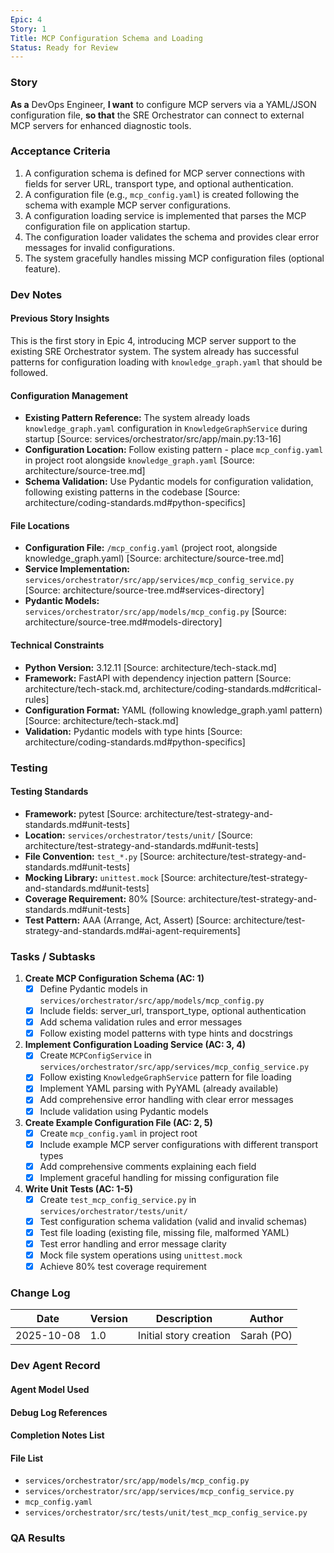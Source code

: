 ```yaml
---
Epic: 4
Story: 1
Title: MCP Configuration Schema and Loading
Status: Ready for Review
---
```


### Story

**As a** DevOps Engineer,
**I want** to configure MCP servers via a YAML/JSON configuration file,
**so that** the SRE Orchestrator can connect to external MCP servers for enhanced diagnostic tools.

### Acceptance Criteria

1.  A configuration schema is defined for MCP server connections with fields for server URL, transport type, and optional authentication.
2.  A configuration file (e.g., `mcp_config.yaml`) is created following the schema with example MCP server configurations.
3.  A configuration loading service is implemented that parses the MCP configuration file on application startup.
4.  The configuration loader validates the schema and provides clear error messages for invalid configurations.
5.  The system gracefully handles missing MCP configuration files (optional feature).

### Dev Notes

#### Previous Story Insights
This is the first story in Epic 4, introducing MCP server support to the existing SRE Orchestrator system. The system already has successful patterns for configuration loading with `knowledge_graph.yaml` that should be followed.

#### Configuration Management
- **Existing Pattern Reference:** The system already loads `knowledge_graph.yaml` configuration in `KnowledgeGraphService` during startup [Source: services/orchestrator/src/app/main.py:13-16]
- **Configuration Location:** Follow existing pattern - place `mcp_config.yaml` in project root alongside `knowledge_graph.yaml` [Source: architecture/source-tree.md]
- **Schema Validation:** Use Pydantic models for configuration validation, following existing patterns in the codebase [Source: architecture/coding-standards.md#python-specifics]

#### File Locations
- **Configuration File:** `/mcp_config.yaml` (project root, alongside knowledge_graph.yaml) [Source: architecture/source-tree.md]
- **Service Implementation:** `services/orchestrator/src/app/services/mcp_config_service.py` [Source: architecture/source-tree.md#services-directory]
- **Pydantic Models:** `services/orchestrator/src/app/models/mcp_config.py` [Source: architecture/source-tree.md#models-directory]

#### Technical Constraints
- **Python Version:** 3.12.11 [Source: architecture/tech-stack.md]
- **Framework:** FastAPI with dependency injection pattern [Source: architecture/tech-stack.md, architecture/coding-standards.md#critical-rules]
- **Configuration Format:** YAML (following knowledge_graph.yaml pattern) [Source: architecture/tech-stack.md]
- **Validation:** Pydantic models with type hints [Source: architecture/coding-standards.md#python-specifics]

### Testing

#### Testing Standards
- **Framework:** pytest [Source: architecture/test-strategy-and-standards.md#unit-tests]
- **Location:** `services/orchestrator/tests/unit/` [Source: architecture/test-strategy-and-standards.md#unit-tests]
- **File Convention:** `test_*.py` [Source: architecture/test-strategy-and-standards.md#unit-tests]
- **Mocking Library:** `unittest.mock` [Source: architecture/test-strategy-and-standards.md#unit-tests]
- **Coverage Requirement:** 80% [Source: architecture/test-strategy-and-standards.md#unit-tests]
- **Test Pattern:** AAA (Arrange, Act, Assert) [Source: architecture/test-strategy-and-standards.md#ai-agent-requirements]

### Tasks / Subtasks

1. **Create MCP Configuration Schema (AC: 1)**
   - [x] Define Pydantic models in `services/orchestrator/src/app/models/mcp_config.py`
   - [x] Include fields: server_url, transport_type, optional authentication
   - [x] Add schema validation rules and error messages
   - [x] Follow existing model patterns with type hints and docstrings

2. **Implement Configuration Loading Service (AC: 3, 4)**
   - [x] Create `MCPConfigService` in `services/orchestrator/src/app/services/mcp_config_service.py`
   - [x] Follow existing `KnowledgeGraphService` pattern for file loading
   - [x] Implement YAML parsing with PyYAML (already available)
   - [x] Add comprehensive error handling with clear error messages
   - [x] Include validation using Pydantic models

3. **Create Example Configuration File (AC: 2, 5)**
   - [x] Create `mcp_config.yaml` in project root
   - [x] Include example MCP server configurations with different transport types
   - [x] Add comprehensive comments explaining each field
   - [x] Implement graceful handling for missing configuration file

4. **Write Unit Tests (AC: 1-5)**
   - [x] Create `test_mcp_config_service.py` in `services/orchestrator/tests/unit/`
   - [x] Test configuration schema validation (valid and invalid schemas)
   - [x] Test file loading (existing file, missing file, malformed YAML)
   - [x] Test error handling and error message clarity
   - [x] Mock file system operations using `unittest.mock`
   - [x] Achieve 80% test coverage requirement

### Change Log

| Date | Version | Description | Author |
|------|---------|-------------|--------|
| 2025-10-08 | 1.0 | Initial story creation | Sarah (PO) |

### Dev Agent Record

#### Agent Model Used

#### Debug Log References

#### Completion Notes List

#### File List

- `services/orchestrator/src/app/models/mcp_config.py`
- `services/orchestrator/src/app/services/mcp_config_service.py`
- `mcp_config.yaml`
- `services/orchestrator/src/tests/unit/test_mcp_config_service.py`

### QA Results